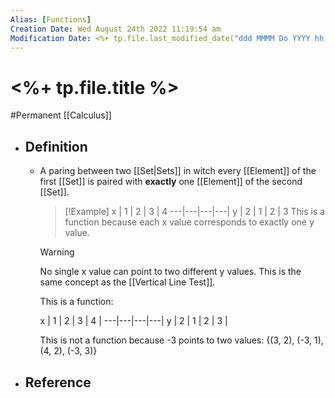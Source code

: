 ```yaml
---
Alias: [Functions]
Creation Date: Wed August 24th 2022 11:19:54 am 
Modification Date: <%+ tp.file.last_modified_date("ddd MMMM Do YYYY hh:mm:ss a") %>
---
```

# <%+ tp.file.title %>
#Permanent [[Calculus]]

- ## Definition
	- A paring between two [[Set|Sets]] in witch every [[Element]] of the first [[Set]] is paired with **exactly** one [[Element]] of the second [[Set]].
	  > [!Example]
	  > x | 1 | 2 | 3 | 4
	  > ---|---|---|---|
	  > y | 2 | 1 | 2 | 3
	  > This is a function because each x value corresponds to exactly one y value.
	  
	  > [!Warning]
	  > No single x value can point to two different y values. This is the same concept as the [[Vertical Line Test]].
	  > 
	  > This is a function:
	  > 
	  > x | 1 | 2 | 3 | 4 |
	  > ---|---|---|---|
	  > y | 2 | 1 | 2 | 3 |
	  > 
	  > This is not a function because -3 points to two values:
	  > {(3, 2), (-3, 1), (4, 2), (-3, 3)}
- ## Reference